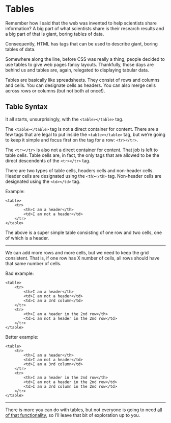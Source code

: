 # Tables

Remember how I said that the web was invented to help scientists share information? A big part of what scientists share is their research results and a big part of that is giant, boring tables of data.

Consequently, HTML has tags that can be used to describe giant, boring tables of data.

Somewhere along the line, before CSS was really a thing, people decided to use tables to give web pages fancy layouts. Thankfully, those days are behind us and tables are, again, relegated to displaying tabular data.

Tables are basically like spreadsheets. They consist of rows and columns and cells. You can designate cells as headers. You can also merge cells across rows or columns (but not both at once!).

## Table Syntax

It all starts, unsurprisingly, with the `<table></table>` tag.

The `<table></table>` tag is not a direct container for content. There are a few tags that are legal to put inside the `<table></table>` tag, but we’re going to keep it simple and focus first on the tag for a row: `<tr></tr>`.

The `<tr></tr>` is also not a direct container for content. That job is left to table cells. Table cells are, in fact, the only tags that are allowed to be the direct descendents of the `<tr></tr>` tag.

There are two types of table cells, headers cells and non-header cells. Header cells are designated using the `<th></th>` tag. Non-header cells are designated using the `<td></td>` tag.

Example:

    <table>
        <tr>
            <th>I am a header</th>
            <td>I am not a header</td>
        </tr>
    </table>

The above is a super simple table consisting of one row and two cells, one of which is a header.

------

We can add more rows and more cells, but we need to keep the grid consistent. That is, if one row has X number of cells, all rows should have that same number of cells.

Bad example:

    <table>
        <tr>
            <th>I am a header</th>
            <td>I am not a header</td>
            <td>I am a 3rd column</td>
        </tr>
        <tr>
            <th>I am a header in the 2nd row</th>
            <td>I am not a header in the 2nd row</td>
        </tr>
    </table>

Better example:

    <table>
        <tr>
            <th>I am a header</th>
            <td>I am not a header</td>
            <td>I am a 3rd column</td>
        </tr>
        <tr>
            <th>I am a header in the 2nd row</th>
            <td>I am not a header in the 2nd row</td>
            <td>I am a 3rd column in the 2nd row</td>
        </tr>
    </table>

------

There is more you can do with tables, but not everyone is going to need [all of that functionality](https://developer.mozilla.org/en-US/docs/Web/HTML/Element/table), so I’ll leave that bit of exploration up to you.
